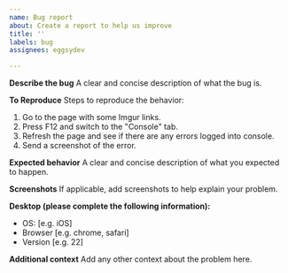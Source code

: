 ```yaml
---
name: Bug report
about: Create a report to help us improve
title: ''
labels: bug
assignees: eggsydev

---
```


**Describe the bug**
A clear and concise description of what the bug is.

**To Reproduce**
Steps to reproduce the behavior:
1. Go to the page with some Imgur links.
2. Press F12 and switch to the "Console" tab.
3. Refresh the page and see if there are any errors logged into console.
4. Send a screenshot of the error.

**Expected behavior**
A clear and concise description of what you expected to happen.

**Screenshots**
If applicable, add screenshots to help explain your problem.

**Desktop (please complete the following information):**
 - OS: [e.g. iOS]
 - Browser [e.g. chrome, safari]
 - Version [e.g. 22]

**Additional context**
Add any other context about the problem here.
